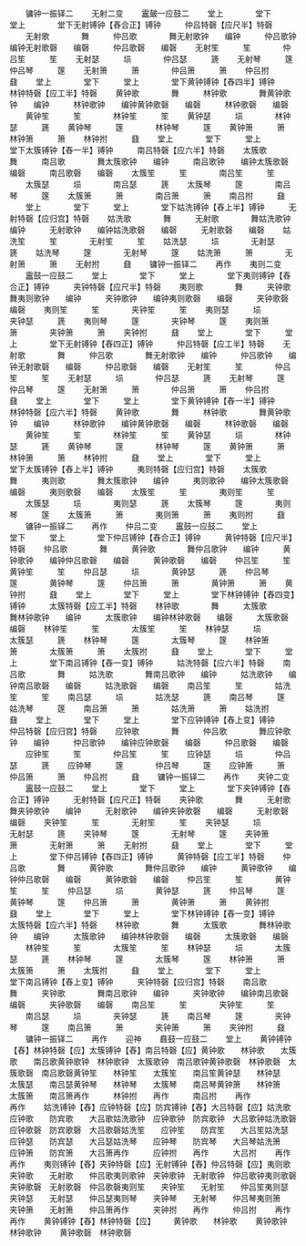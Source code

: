 <!-- { "loadSidebar": true } -->
　　镛钟一振铎二
　　无射二变
　　靁皷一应鼓二
　　堂上　　　　堂下　　　堂上　　　　堂下无射镈钟【舂合正】镈钟　　　仲吕特磬【应尺半】特磬
　　无射歌　　　　舞　　　仲吕歌　　　　舞无射歌钟　　编钟　　　仲吕歌钟　　编钟无射歌磬　　编磬　　　仲吕歌磬　　编磬
　　无射笙　　　笙　　　　仲吕笙　　　笙
　　无射瑟　　　埙　　　　仲吕瑟　　　篪
　　无射琴　　　篴　　　　仲吕琴　　　篴
　　无射箫　　　箫　　　　仲吕箫　　　箫
　　仲吕拊　　　鼗
　　堂上　　　　堂下　　　堂上　　　　堂下黄钟镈钟【舂四半】镈钟　　　林钟特磬【应工半】特磬
　　黄钟歌　　　　舞　　　林钟歌　　　　舞黄钟歌钟　　编钟　　　林钟歌钟　　编钟黄钟歌磬　　编磬　　　林钟歌磬　　编磬
　　黄钟笙　　　笙　　　　林钟笙　　　笙
　　黄钟瑟　　　埙　　　　林钟瑟　　　篪
　　黄钟琴　　　篴　　　　林钟琴　　　篴
　　黄钟箫　　　箫　　　　林钟箫　　　箫
　　林钟拊　　　鼗
　　堂上　　　　堂下　　　堂上　　　　堂下太簇镈钟【舂一半】镈钟　　　南吕特磬【应六半】特磬
　　太簇歌　　　　舞　　　南吕歌　　　　舞太簇歌钟　　编钟　　　南吕歌钟　　编钟太簇歌磬　　编磬　　　南吕歌磬　　编磬
　　太簇笙　　　笙　　　　南吕笙　　　笙
　　太簇瑟　　　埙　　　　南吕瑟　　　篪
　　太簇琴　　　篴　　　　南吕琴　　　篴
　　太簇箫　　　箫　　　　南吕箫　　　箫
　　南吕拊　　　鼗
　　堂上　　　　堂下　　　堂上　　　　堂下姑洗镈钟【舂上半】镈钟　　　无射特磬【应归宫】特磬
　　姑洗歌　　　　舞　　　无射歌　　　　舞姑洗歌钟　　编钟　　　无射歌钟　　编钟姑洗歌磬　　编磬　　　无射歌磬　　编磬
　　姑洗笙　　　笙　　　　无射笙　　　笙
　　姑洗瑟　　　埙　　　　无射瑟　　　篪
　　姑洗琴　　　篴　　　　无射琴　　　篴
　　姑洗箫　　　箫　　　　无射箫　　　箫
　　无射拊　　　鼗
　　镛钟一振铎二
　　再作
　　夷则二变
　　靁鼓一应鼓二
　　堂上　　　　堂下　　　堂上　　　　堂下夷则镈钟【舂合正】镈钟　　　夹钟特磬【应尺半】特磬
　　夷则歌　　　　舞　　　夹钟歌　　　　舞夷则歌钟　　编钟　　　夹钟歌钟　　编钟夷则歌磬　　编磬　　　夹钟歌磬　　编磬
　　夷则笙　　　笙　　　　夹钟笙　　　笙
　　夷则瑟　　　埙　　　　夹钟瑟　　　篪
　　夷则琴　　　篴　　　　夹钟琴　　　篴
　　夷则箫　　　箫　　　　夹钟箫　　　箫
　　夹钟拊　　　鼗
　　堂上　　　　堂下　　　堂上　　　　堂下无射镈钟【舂四正】镈钟　　　仲吕特磬【应工半】特磬
　　无射歌　　　　舞　　　仲吕歌　　　　舞无射歌钟　　编钟　　　仲吕歌钟　　编钟无射歌磬　　编磬　　　仲吕歌磬　　编磬
　　无射笙　　　笙　　　　仲吕笙　　　笙
　　无射瑟　　　埙　　　　仲吕瑟　　　篪
　　无射琴　　　篴　　　　仲吕琴　　　篴
　　无射箫　　　箫　　　　仲吕箫　　　箫
　　仲吕拊　　　鼗
　　堂上　　　　堂下　　　堂上　　　　堂下黄钟镈钟【舂一半】镈钟　　　林钟特磬【应六半】特磬
　　黄钟歌　　　　舞　　　林钟歌　　　　舞黄钟歌钟　　编钟　　　林钟歌钟　　编钟黄钟歌磬　　编磬　　　林钟歌磬　　编磬
　　黄钟笙　　　笙　　　　林钟笙　　　笙
　　黄钟瑟　　　埙　　　　林钟瑟　　　篪
　　黄钟琴　　　篴　　　　林钟琴　　　篴
　　黄钟箫　　　箫　　　　林钟箫　　　箫
　　林钟拊　　　鼗
　　堂上　　　　堂下　　　堂上　　　　堂下太簇镈钟【舂上半】镈钟　　　夷则特磬【应归宫】特磬
　　太簇歌　　　　舞　　　夷则歌　　　　舞太簇歌钟　　编钟　　　夷则歌钟　　编钟太簇歌磬　　编磬　　　夷则歌磬　　编磬
　　太簇笙　　　笙　　　　夷则笙　　　笙
　　太簇瑟　　　埙　　　　夷则瑟　　　篪
　　太簇琴　　　篴　　　　夷则琴　　　篴
　　太簇箫　　　箫　　　　夷则箫　　　箫
　　夷则拊　　　鼗
　　镛钟一振铎二
　　再作
　　仲吕二变
　　靁鼓一应鼓二
　　堂上　　　　堂下　　　堂上　　　　堂下仲吕镈钟【舂合正】镈钟　　　黄钟特磬【应尺半】特磬
　　仲吕歌　　　　舞　　　黄钟歌　　　　舞仲吕歌钟　　编钟　　　黄钟歌钟　　编钟仲吕歌磬　　编磬　　　黄钟歌磬　　编磬
　　仲吕笙　　　笙　　　　黄钟笙　　　笙
　　仲吕瑟　　　埙　　　　黄钟瑟　　　篪
　　仲吕琴　　　篴　　　　黄钟琴　　　篴
　　仲吕箫　　　箫　　　　黄钟箫　　　箫
　　黄钟拊　　　鼗
　　堂上　　　　堂下　　　堂上　　　　堂下林钟镈钟【舂四变】镈钟　　　太簇特磬【应工半】特磬
　　林钟歌　　　　舞　　　太簇歌　　　　舞林钟歌钟　　编钟　　　太簇歌钟　　编钟林钟歌磬　　编磬　　　太簇歌磬　　编磬
　　林钟笙　　　笙　　　　太簇笙　　　笙
　　林钟瑟　　　埙　　　　太簇瑟　　　篪
　　林钟琴　　　篴　　　　太簇琴　　　篴
　　林钟箫　　　箫　　　　太簇箫　　　箫
　　太簇拊　　　鼗
　　堂上　　　　堂下　　　堂上　　　　堂下南吕镈钟【舂一变】镈钟　　　姑洗特磬【应六半】特磬
　　南吕歌　　　　舞　　　姑洗歌　　　　舞南吕歌钟　　编钟　　　姑洗歌钟　　编钟南吕歌磬　　编磬　　　姑洗歌磬　　编磬
　　南吕笙　　　笙　　　　姑洗笙　　　笙
　　南吕瑟　　　埙　　　　姑洗瑟　　　篪
　　南吕琴　　　篴　　　　姑洗琴　　　篴
　　南吕箫　　　箫　　　　姑洗箫　　　箫
　　姑洗拊　　　鼗
　　堂上　　　　堂下　　　堂上　　　　堂下应钟镈钟【舂上变】镈钟　　　仲吕特磬【应归宫】特磬
　　应钟歌　　　　舞　　　仲吕歌　　　　舞应钟歌钟　　编钟　　　仲吕歌钟　　编钟应钟歌磬　　编磬　　　仲吕歌磬　　编磬
　　应钟笙　　　笙　　　　仲吕笙　　　笙
　　应钟瑟　　　埙　　　　仲吕瑟　　　篪
　　应钟琴　　　篴　　　　仲吕琴　　　篴
　　应钟箫　　　箫　　　　仲吕箫　　　箫
　　仲吕拊　　　鼗
　　镛钟一振铎二
　　再作
　　夹钟二变
　　靁鼓一应鼓二
　　堂上　　　　堂下　　　堂上　　　　堂下夹钟镈钟【舂合正】镈钟　　　无射特磬【应尺正】特磬
　　夹钟歌　　　　舞　　　无射歌　　　　舞夹钟歌钟　　编钟　　　无射歌钟　　编钟夹钟歌磬　　编磬　　　无射歌磬　　编磬
　　夹钟笙　　　笙　　　　无射笙　　　笙
　　夹钟瑟　　　埙　　　　无射瑟　　　篪
　　夹钟琴　　　篴　　　　无射琴　　　篴
　　夹钟箫　　　箫　　　　无射箫　　　箫
　　无射拊　　　鼗
　　堂上　　　　堂下　　　堂上　　　　堂下仲吕镈钟【舂四正】镈钟　　　黄钟特磬【应工半】特磬
　　仲吕歌　　　　舞　　　黄钟歌　　　　舞仲吕歌钟　　编钟　　　黄钟歌钟　　编钟仲吕歌磬　　编磬　　　黄钟歌磬　　编磬
　　仲吕笙　　　笙　　　　黄钟笙　　　笙
　　仲吕瑟　　　埙　　　　黄钟瑟　　　篪
　　仲吕琴　　　篴　　　　黄钟琴　　　篴
　　仲吕箫　　　箫　　　　黄钟箫　　　箫
　　黄钟拊　　　鼗
　　堂上　　　　堂下　　　堂上　　　　堂下林钟镈钟【舂一变】镈钟　　　太簇特磬【应六半】特磬
　　林钟歌　　　　舞　　　太簇歌　　　　舞林钟歌钟　　编钟　　　太簇歌钟　　编钟林钟歌磬　　编磬　　　太簇歌磬　　编磬
　　林钟笙　　　笙　　　　太簇笙　　　笙
　　林钟瑟　　　埙　　　　太簇瑟　　　篪
　　林钟琴　　　篴　　　　太簇琴　　　篴
　　林钟箫　　　箫　　　　太簇箫　　　箫
　　太簇拊　　　鼗
　　堂上　　　　堂下　　　堂上　　　　堂下南吕镈钟【舂上变】镈钟　　　夹钟特磬【应归宫】特磬
　　南吕歌　　　　舞　　　夹钟歌　　　　舞南吕歌钟　　编钟　　　夹钟歌钟　　编钟南吕歌磬　　编磬　　　夹钟歌磬　　编磬
　　南吕笙　　　笙　　　　夹钟笙　　　笙
　　南吕瑟　　　埙　　　　夹钟瑟　　　篪
　　南吕琴　　　篴　　　　夹钟琴　　　篴
　　南吕箫　　　箫　　　　夹钟箫　　　箫
　　夹钟拊　　　鼗
　　镛钟一振铎二
　　再作
　　迎神
　　鼖鼓一应鼓二
　　堂上
　　黄钟镈钟【舂】林钟特磬【应】太簇镈钟【舂】南吕特磬【应】黄钟歌　　林钟歌　　太簇歌　　南吕歌黄钟歌钟　林钟歌钟　太簇歌钟　南吕歌钟黄钟歌磬　林钟歌磬　太簇歌磬　南吕歌磬黄钟笙　　林钟笙　　太簇笙　　南吕笙黄钟瑟　　林钟瑟　　太簇瑟　　南吕瑟黄钟琴　　林钟琴　　太簇琴　　南吕琴黄钟箫　　林钟箫　　太簇箫　　南吕箫再作　　　林钟拊　　再作　　　南吕拊
　　再作　　　　　　　　再作
　　姑洗镈钟【舂】应钟特磬【应】防宾镈钟【舂】大吕特磬【应】姑洗歌　　应钟歌　　防宾歌　　大吕歌姑洗歌钟　应钟歌钟　防宾歌钟　大吕歌钟姑洗歌磬　应钟歌磬　防宾歌磬　大吕歌磬姑洗笙　　应钟笙　　防宾笙　　大吕笙姑洗瑟　　应钟瑟　　防宾瑟　　大吕瑟姑洗琴　　应钟琴　　防宾琴　　大吕琴姑洗箫　　应钟箫　　防宾箫　　大吕箫再作　　　应钟拊　　再作　　　大吕拊
　　再作　　　　　　　　再作
　　夷则镈钟【舂】夹钟特磬【应】无射镈钟【舂】仲吕特磬【应】夷则歌　　夹钟歌　　无射歌　　仲吕歌夷则歌钟　夹钟歌钟　无射歌钟　仲吕歌钟夷则歌磬　夹钟歌磬　无射歌磬　仲吕歌磬夷则笙　　夹钟笙　　无射笙　　仲吕笙夷则瑟　　夹钟瑟　　无射瑟　　仲吕瑟夷则琴　　夹钟琴　　无射琴　　仲吕琴夷则箫　　夹钟箫　　无射箫　　仲吕箫再作　　　夹钟拊　　再作　　　仲吕拊
　　再作　　　　　　　　再作
　　黄钟镈钟【舂】林钟特磬【应】
　　黄钟歌　　林钟歌
　　黄钟歌钟　林钟歌钟
　　黄钟歌磬　林钟歌磬
